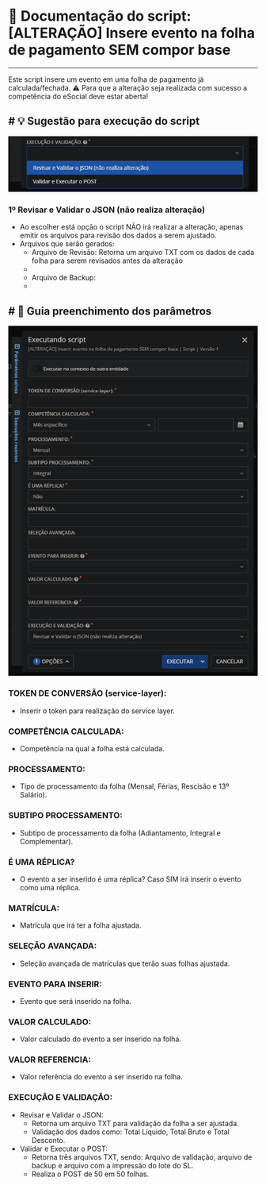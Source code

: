 ﻿# 📌 Documentação do script: [ALTERAÇÃO] Insere evento na folha de pagamento SEM compor base
---
Este script insere um evento em uma folha de pagamento já calculada/fechada.
⚠️ Para que a alteração seja realizada com sucesso a competência do eSocial deve estar aberta!

﻿# 💡 Sugestão para execução do script
---
![Parâmetros](../../../SCRIPTS/screenshots/Screenshot_2.png)
### 1º Revisar e Validar o JSON (não realiza alteração)
- Ao escolher está opção o script NÃO irá realizar a alteração, apenas emitir os arquivos para revisão dos dados a serem ajustado.
- Arquivos que serão gerados:
  - Arquivo de Revisão: Retorna um arquivo TXT com os dados de cada folha para serem revisados antes da alteração
  - 
  - Arquivo de Backup:
  - 

﻿# 📑 Guia preenchimento dos parâmetros
---
![Parâmetros](../../../SCRIPTS/screenshots/Screenshot_1.png)
### TOKEN DE CONVERSÃO (service-layer):
- Inserir o token para realização do service layer.
### COMPETÊNCIA CALCULADA:
- Competência na qual a folha está calculada.
### PROCESSAMENTO:
- Tipo de processamento da folha (Mensal, Férias, Rescisão e 13º Salário).
### SUBTIPO PROCESSAMENTO:
- Subtipo de processamento da folha (Adiantamento, Integral e Complementar).
### É UMA RÉPLICA?
- O evento a ser inserido é uma réplica? Caso SIM irá inserir o evento como uma réplica.
### MATRÍCULA:
- Matrícula que irá ter a folha ajustada.
### SELEÇÃO AVANÇADA:
- Seleção avançada de matrículas que terão suas folhas ajustada.
### EVENTO PARA INSERIR:
- Evento que será inserido na folha.
### VALOR CALCULADO:
- Valor calculado do evento a ser inserido na folha.
### VALOR REFERENCIA:
- Valor referência do evento a ser inserido na folha.
### EXECUÇÃO E VALIDAÇÃO:
- Revisar e Validar o JSON:
  - Retorna um arquivo TXT para validação da folha a ser ajustada.
  - Validação dos dados como: Total Líquido, Total Bruto e Total Desconto.
- Validar e Executar o POST:
  - Retorna três arquivos TXT, sendo: Arquivo de validação, arquivo de backup e arquivo com a impressão do lote do SL.
  - Realiza o POST de 50 em 50 folhas. 
